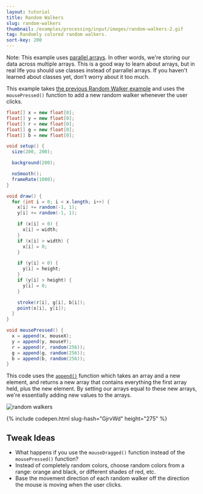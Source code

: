 ```yaml
---
layout: tutorial
title: Random Walkers
slug: random-walkers
thumbnail: /examples/processing/input/images/random-walkers-2.gif
tag: Randomly colored random walkers.
sort-key: 200
---
```


Note: This example uses [parallel arrays](https://en.wikipedia.org/wiki/Parallel_array). In other words, we're storing our data across multiple arrays. This is a good way to learn about arrays, but in real life you should use classes instead of parrallel arrays. If you haven't learned about classes yet, don't worry about it too much.

This example takes [the previous Random Walker example](/examples/processing/arrays/random-walker.html) and uses the `mousePressed()` function to add a new random walker whenever the user clicks.

```java
float[] x = new float[0];
float[] y = new float[0];
float[] r = new float[0];
float[] g = new float[0];
float[] b = new float[0];

void setup() {
  size(200, 200);

  background(200);

  noSmooth();
  frameRate(1000);
}

void draw() {
  for (int i = 0; i < x.length; i++) {
    x[i] += random(-1, 1);
    y[i] += random(-1, 1);

    if (x[i] < 0) {
      x[i] = width;
    }
    if (x[i] > width) {
      x[i] = 0;
    }

    if (y[i] < 0) {
      y[i] = height;
    }
    if (y[i] > height) {
      y[i] = 0;
    }

    stroke(r[i], g[i], b[i]);
    point(x[i], y[i]);
  }
}

void mousePressed() {
  x = append(x, mouseX);
  y = append(y, mouseY);
  r = append(r, random(256));
  g = append(g, random(256));
  b = append(b, random(256));
}

```

This code uses the [`append()`](https://processing.org/reference/append_.html) function which takes an array and a new element, and returns a new array that contains everything the first array held, plus the new element. By setting our arrays equal to these new arrays, we're essentially adding new values to the arrays.

![random walkers](images/random-walkers-1.gif)

{% include codepen.html slug-hash="GjrvWd" height="275" %}
    
## Tweak Ideas

- What happens if you use the `mouseDragged()` function instead of the `mousePressed()` function?
- Instead of completely random colors, choose random colors from a range: orange and black, or different shades of red, etc.
- Base the movement direction of each random walker off the direction the mouse is moving when the user clicks.
